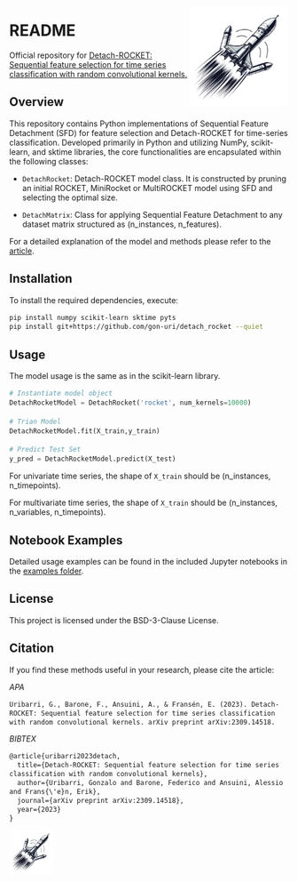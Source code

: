 <img src="logo/detach_logo.png" align="right"
     alt="repo logo" width="180" height="180">

# README
Official repository for [Detach-ROCKET: Sequential feature selection for time series classification with random convolutional kernels.](https://arxiv.org/abs/2309.14518)

## Overview

This repository contains Python implementations of Sequential Feature Detachment (SFD) for feature selection and Detach-ROCKET for time-series classification. Developed primarily in Python and utilizing NumPy, scikit-learn, and sktime libraries, the core functionalities are encapsulated within the following classes:

- `DetachRocket`: Detach-ROCKET model class. It is constructed by pruning an initial ROCKET, MiniRocket or MultiROCKET model using SFD and selecting the optimal size.
  
- `DetachMatrix`: Class for applying Sequential Feature Detachment to any dataset matrix structured as (n_instances, n_features).

For a detailed explanation of the model and methods please refer to the [article](https://arxiv.org/abs/2309.14518).

## Installation

To install the required dependencies, execute:

```bash
pip install numpy scikit-learn sktime pyts
pip install git+https://github.com/gon-uri/detach_rocket --quiet
```

## Usage
The model usage is the same as in the scikit-learn library. 

```python
# Instantiate model object
DetachRocketModel = DetachRocket('rocket', num_kernels=10000)

# Trian Model
DetachRocketModel.fit(X_train,y_train)

# Predict Test Set
y_pred = DetachRocketModel.predict(X_test)
```

For univariate time series, the shape of `X_train` should be (n_instances, n_timepoints).

For multivariate time series, the shape of `X_train` should be (n_instances, n_variables, n_timepoints).

## Notebook Examples

Detailed usage examples can be found in the included Jupyter notebooks in the [examples folder](/examples).

## License

This project is licensed under the BSD-3-Clause License.

## Citation

If you find these methods useful in your research, please cite the article:

*APA*
```
Uribarri, G., Barone, F., Ansuini, A., & Fransén, E. (2023). Detach-ROCKET: Sequential feature selection for time series classification with random convolutional kernels. arXiv preprint arXiv:2309.14518.
```

*BIBTEX*
```
@article{uribarri2023detach,
  title={Detach-ROCKET: Sequential feature selection for time series classification with random convolutional kernels},
  author={Uribarri, Gonzalo and Barone, Federico and Ansuini, Alessio and Frans{\'e}n, Erik},
  journal={arXiv preprint arXiv:2309.14518},
  year={2023}
}
```

<img src="logo/detach_logo.png" align="centered"
     alt="repo logo" width="80" height="80">
